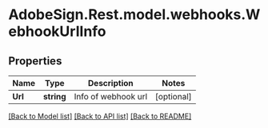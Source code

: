 # AdobeSign.Rest.model.webhooks.WebhookUrlInfo
## Properties

Name | Type | Description | Notes
------------ | ------------- | ------------- | -------------
**Url** | **string** | Info of webhook url | [optional] 

[[Back to Model list]](../README.md#documentation-for-models) [[Back to API list]](../README.md#documentation-for-api-endpoints) [[Back to README]](../README.md)


